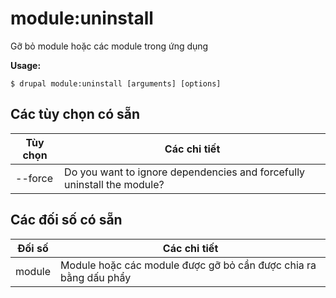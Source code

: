 # module:uninstall
Gỡ bỏ module hoặc các module trong ứng dụng

**Usage:**
```
$ drupal module:uninstall [arguments] [options]
```

## Các tùy chọn có sẵn
Tùy chọn | Các chi tiết
-------|-------------
--force | Do you want to ignore dependencies and forcefully uninstall the module?

## Các đối số có sẵn
Đối số | Các chi tiết
---------|-------------
module | Module hoặc các module được gỡ bỏ cần được chia ra bằng dấu phẩy
